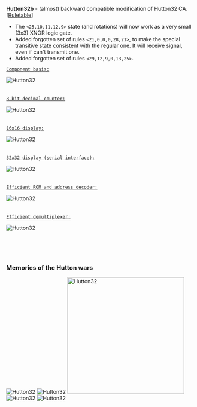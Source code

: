 **Hutton32b** - (almost) backward compatible modification of Hutton32 CA. [[Ruletable](doc/Hutton32b.rule)]<br>
- The `<25,10,11,12,9>` state (and rotations) will now work as a very small (3x3) XNOR logic gate.
- Added forgotten set of rules `<21,0,0,0,28,21>`, to make the special transitive state consistent with the regular one. It will receive signal, even if can't transmit one.
- Added forgotten set of rules `<29,12,9,0,13,25>`.

[`Component basis:`](component-basis.rle)

![Hutton32](doc/component-basis.png)
<br><br><br>
[`8-bit decimal counter:`](advanced%20counter.mc)

![Hutton32](doc/advanced%20counter~marked.png)
<br><br><br>
[`16x16 display:`](misc/16x16%20display.mc)

![Hutton32](doc/16x16%20display.png)
<br><br><br>
[`32x32 display (serial interface):`](misc/32x32%20display.mc)

![Hutton32](doc/32x32%20display.png)
<br><br><br>
[`Efficient ROM and address decoder:`](misc/256k%20Segmented%20ROM.mc)

![Hutton32](doc/256k%20Segmented%20ROM.png)
<br><br><br>
[`Efficient demultiplexer:`](misc/efficient_demultiplexer.mc)

![Hutton32](doc/efficient_demultiplexer.png)


<br><br><br>
### Memories of the Hutton wars
![Hutton32](doc/memes/adder%20meme.png)
![Hutton32](doc/memes/BIN2BCD%20meme.png)
<img src="doc/memes/not%20meme.jpg" alt="Hutton32" width="312">
![Hutton32](doc/memes/Segmented%20ROM.png)
![Hutton32](doc/memes/wirecross.png)
